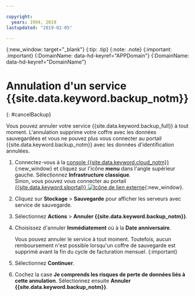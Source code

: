 ```yaml
---

copyright:
  years: 1994, 2019
lastupdated: "2019-02-05"

---
```

{:new_window: target="_blank"}
{:tip: .tip}
{:note: .note}
{:important: .important}
{:DomainName: data-hd-keyref="APPDomain"}
{:DomainName: data-hd-keyref="DomainName"}

# Annulation d'un service {{site.data.keyword.backup_notm}}
{: #cancelBackup}

Vous pouvez annuler votre service {{site.data.keyword.backup_full}} à tout moment. L'annulation supprime votre coffre avec les données sauvegardées et vous ne pouvez plus vous connecter au portail {{site.data.keyword.backup_notm}} avec les données d'identification annulées.

1. Connectez-vous à la [console {{site.data.keyword.cloud_notm}}](https://{DomainName}/){:new_window} et cliquez sur l'icône **menu** dans l'angle supérieur gauche. Sélectionnez **Infrastructure classique**.<br/>
   Sinon, vous pouvez vous connecter au portail [{{site.data.keyword.slportal}} ![Icône de lien externe](../../icons/launch-glyph.svg "Icône de lien externe")](https://control.softlayer.com/){:new_window}.
2. Cliquez sur **Stockage** > **Sauvegarde** pour afficher les serveurs avec service de sauvegarde.
3. Sélectionnez **Actions** > **Annuler {{site.data.keyword.backup_notm}}**.
4. Choisissez d'annuler **Immédiatement** où à la **Date anniversaire**.

   Vous pouvez annuler le service à tout moment. Toutefois, aucun remboursement n'est possible lorsqu'un coffre de sauvegarde est supprimé avant la fin du cycle de facturation mensuel.
   {:important}
5. Sélectionnez **Continuer**.
6. Cochez la case **Je comprends les risques de perte de données liés à cette annulation**. Sélectionnez ensuite **Annuler {{site.data.keyword.backup_notm}}**.
